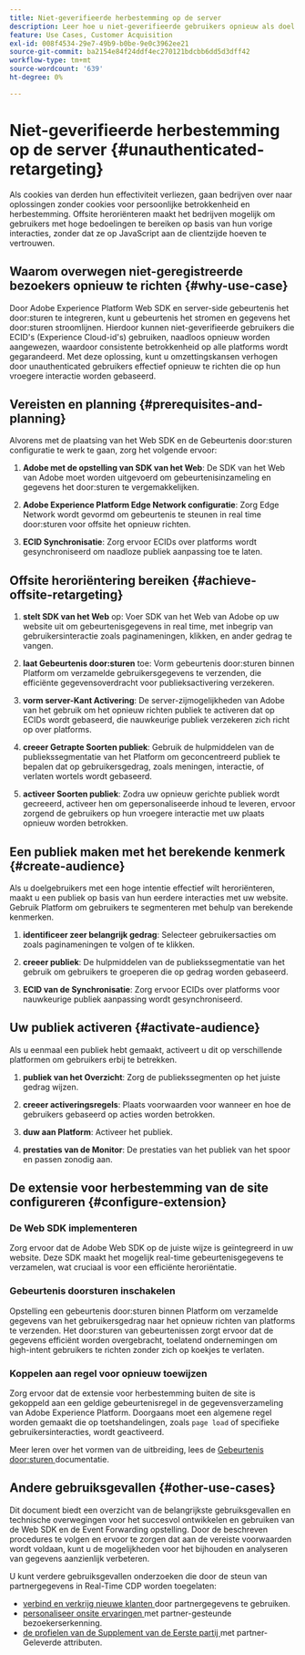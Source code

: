 ```yaml
---
title: Niet-geverifieerde herbestemming op de server
description: Leer hoe u niet-geverifieerde gebruikers opnieuw als doel instelt met behulp van ECID's
feature: Use Cases, Customer Acquisition
exl-id: 008f4534-29e7-49b9-b0be-9e0c3962ee21
source-git-commit: ba2154e84f24ddf4ec270121bdcbb6dd5d3dff42
workflow-type: tm+mt
source-wordcount: '639'
ht-degree: 0%

---
```


# Niet-geverifieerde herbestemming op de server {#unauthenticated-retargeting}

Als cookies van derden hun effectiviteit verliezen, gaan bedrijven over naar oplossingen zonder cookies voor persoonlijke betrokkenheid en herbestemming. Offsite heroriënteren maakt het bedrijven mogelijk om gebruikers met hoge bedoelingen te bereiken op basis van hun vorige interacties, zonder dat ze op JavaScript aan de clientzijde hoeven te vertrouwen.

## Waarom overwegen niet-geregistreerde bezoekers opnieuw te richten {#why-use-case}

Door Adobe Experience Platform Web SDK en server-side gebeurtenis het door:sturen te integreren, kunt u gebeurtenis het stromen en gegevens het door:sturen stroomlijnen. Hierdoor kunnen niet-geverifieerde gebruikers die ECID&#39;s (Experience Cloud-id&#39;s) gebruiken, naadloos opnieuw worden aangewezen, waardoor consistente betrokkenheid op alle platforms wordt gegarandeerd. Met deze oplossing, kunt u omzettingskansen verhogen door unauthenticated gebruikers effectief opnieuw te richten die op hun vroegere interactie worden gebaseerd.

## Vereisten en planning {#prerequisites-and-planning}

Alvorens met de plaatsing van het Web SDK en de Gebeurtenis door:sturen configuratie te werk te gaan, zorg het volgende ervoor:

1. **Adobe met de opstelling van SDK van het Web**: De SDK van het Web van Adobe moet worden uitgevoerd om gebeurtenisinzameling en gegevens het door:sturen te vergemakkelijken.

2. **Adobe Experience Platform Edge Network configuratie**: Zorg Edge Network wordt gevormd om gebeurtenis te steunen in real time door:sturen voor offsite het opnieuw richten.

3. **ECID Synchronisatie**: Zorg ervoor ECIDs over platforms wordt gesynchroniseerd om naadloze publiek aanpassing toe te laten.

## Offsite heroriëntering bereiken {#achieve-offsite-retargeting}

1. **stelt SDK van het Web** op: Voer SDK van het Web van Adobe op uw website uit om gebeurtenisgegevens in real time, met inbegrip van gebruikersinteractie zoals paginameningen, klikken, en ander gedrag te vangen.

2. **laat Gebeurtenis door:sturen** toe: Vorm gebeurtenis door:sturen binnen Platform om verzamelde gebruikersgegevens te verzenden, die efficiënte gegevensoverdracht voor publieksactivering verzekeren.

3. **vorm server-Kant Activering**: De server-zijmogelijkheden van Adobe van het gebruik om het opnieuw richten publiek te activeren dat op ECIDs wordt gebaseerd, die nauwkeurige publiek verzekeren zich richt op over platforms.

4. **creeer Getrapte Soorten publiek**: Gebruik de hulpmiddelen van de publiekssegmentatie van het Platform om geconcentreerd publiek te bepalen dat op gebruikersgedrag, zoals meningen, interactie, of verlaten wortels wordt gebaseerd.

5. **activeer Soorten publiek**: Zodra uw opnieuw gerichte publiek wordt gecreeerd, activeer hen om gepersonaliseerde inhoud te leveren, ervoor zorgend de gebruikers op hun vroegere interactie met uw plaats opnieuw worden betrokken.

## Een publiek maken met het berekende kenmerk {#create-audience}

Als u doelgebruikers met een hoge intentie effectief wilt heroriënteren, maakt u een publiek op basis van hun eerdere interacties met uw website. Gebruik Platform om gebruikers te segmenteren met behulp van berekende kenmerken.

1. **identificeer zeer belangrijk gedrag**: Selecteer gebruikersacties om zoals paginameningen te volgen of te klikken.

2. **creeer publiek**: De hulpmiddelen van de publiekssegmentatie van het gebruik om gebruikers te groeperen die op gedrag worden gebaseerd.

3. **ECID van de Synchronisatie**: Zorg ervoor ECIDs over platforms voor nauwkeurige publiek aanpassing wordt gesynchroniseerd.

## Uw publiek activeren {#activate-audience}

Als u eenmaal een publiek hebt gemaakt, activeert u dit op verschillende platformen om gebruikers erbij te betrekken.

1. **publiek van het Overzicht**: Zorg de publiekssegmenten op het juiste gedrag wijzen.

2. **creeer activeringsregels**: Plaats voorwaarden voor wanneer en hoe de gebruikers gebaseerd op acties worden betrokken.

3. **duw aan Platform**: Activeer het publiek.

4. **prestaties van de Monitor**: De prestaties van het publiek van het spoor en passen zonodig aan.

## De extensie voor herbestemming van de site configureren {#configure-extension}

### De Web SDK implementeren

Zorg ervoor dat de Adobe Web SDK op de juiste wijze is geïntegreerd in uw website. Deze SDK maakt het mogelijk real-time gebeurtenisgegevens te verzamelen, wat cruciaal is voor een efficiënte heroriëntatie.

### Gebeurtenis doorsturen inschakelen

Opstelling een gebeurtenis door:sturen binnen Platform om verzamelde gegevens van het gebruikersgedrag naar het opnieuw richten van platforms te verzenden. Het door:sturen van gebeurtenissen zorgt ervoor dat de gegevens efficiënt worden overgebracht, toelatend ondernemingen om high-intent gebruikers te richten zonder zich op koekjes te verlaten.

### Koppelen aan regel voor opnieuw toewijzen

Zorg ervoor dat de extensie voor herbestemming buiten de site is gekoppeld aan een geldige gebeurtenisregel in de gegevensverzameling van Adobe Experience Platform. Doorgaans moet een algemene regel worden gemaakt die op toetshandelingen, zoals `page load` of specifieke gebruikersinteracties, wordt geactiveerd.

Meer leren over het vormen van de uitbreiding, lees de [ Gebeurtenis door:sturen ](https://experienceleague.adobe.com/en/docs/experience-platform/tags/event-forwarding/getting-started) documentatie.

## Andere gebruiksgevallen {#other-use-cases}

Dit document biedt een overzicht van de belangrijkste gebruiksgevallen en technische overwegingen voor het succesvol ontwikkelen en gebruiken van de Web SDK en de Event Forwarding opstelling. Door de beschreven procedures te volgen en ervoor te zorgen dat aan de vereiste voorwaarden wordt voldaan, kunt u de mogelijkheden voor het bijhouden en analyseren van gegevens aanzienlijk verbeteren.

U kunt verdere gebruiksgevallen onderzoeken die door de steun van partnergegevens in Real-Time CDP worden toegelaten:

- [ verbind en verkrijg nieuwe klanten ](./prospecting.md) door partnergegevens te gebruiken.
- [ personaliseer onsite ervaringen ](./offsite-retargeting.md) met partner-gesteunde bezoekerserkenning.
- [ de profielen van de Supplement van de Eerste partij ](./supplement-first-party-profiles.md) met partner-Geleverde attributen.
